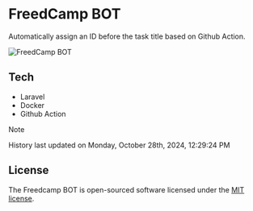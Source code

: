 # FreedCamp BOT

Automatically assign an ID before the task title based on Github Action.

![FreedCamp BOT](https://repository-images.githubusercontent.com/737932867/7d34798b-2680-471c-b089-a78a718d3d6a)

## Tech

- Laravel
- Docker
- Github Action

> [!NOTE]  
> History last updated on Monday, October 28th, 2024, 12:29:24 PM

## License

The Freedcamp BOT is open-sourced software licensed under the [MIT license](https://opensource.org/licenses/MIT).

